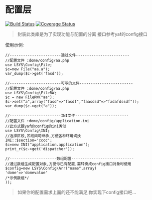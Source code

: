 # 配置层  

[![Build Status](https://travis-ci.com/lsys/config.svg?branch=master)](https://travis-ci.com/lsys/config)
[![Coverage Status](https://coveralls.io/repos/github/lsys/config/badge.svg?branch=master)](https://coveralls.io/github/lsys/config?branch=master)

> 封装此类库是为了实现功能与配置的分离
> 接口参考yaf的config接口


使用示例:
```
//-----------------------通过文件------------------------
//配置文件 :dome/config/aa.php
use LSYS\Config\File;
$c=new File("aa.a");
var_dump($c->get('fasd'));
```
```
//-----------------------可写的文件------------------------
//配置文件 :dome/config/aa.php
use LSYS\Config\FileRW;
$c = new FileRW("aa");
$c->set("a",array("fasd"=>"fasdf","faasdsd"=>"fadafdssdf"));
var_dump($c->get("a"));
```
```
//-----------------------INI文件------------------------
//配置文件 :dome/config/application.ini
//此方式跟yaf的config的ini类似
use LSYS\Config\INI;
//选择区段,区段间可继承,方便各种环境切换
INI::$section='cccc';
$c=new INI("application.application");
print_r($c->get('dispatcher'));
```

```
//---------------------数组配置----------------------------
//通过数组生成配置对象,方便你已有配置,需转换成config接口对象时使用
$config=new LSYS\Config\Arr("name",array(
'dome'=>'domevalue'
/*示例数组*/
));
```

> 如果你的配置需求上面的还不能满足,你实现下config接口吧...